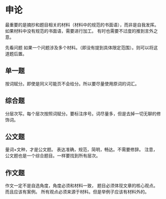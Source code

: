 # 申论
最重要的是摘抄和题目相关的材料（材料中的规范的书面语），而非是自我发挥。
如果材料中没有规范的书面语，需要进行加工。
有时也需要不过度的推到言外之意。

先看问题
如果一个问题涉及多个材料。（即没有提到具体限定范围）。则可以将这道题后置。

## 单一题
按词赋分。即使是同义可能页不会给分。所以要尽量使用原词的词汇。

## 综合题
分层次写。每个层次按照词赋分。要标注序号。词尽量多，但是去掉一切无聊的修饰词。

## 公文题
量词+文种，才是公文题。
表达准确，规范，简明，畅达。不需要修辞。
注意，公文题也是一个综合题目。一样要找到所有层次。

## 作文题
作文一定不是自选角度，角度必须和材料一致，
题目必须体现文章的核心观点。而且应该有案例。
所有观点必须来源于材料。但是举例子应该有材料外的。
